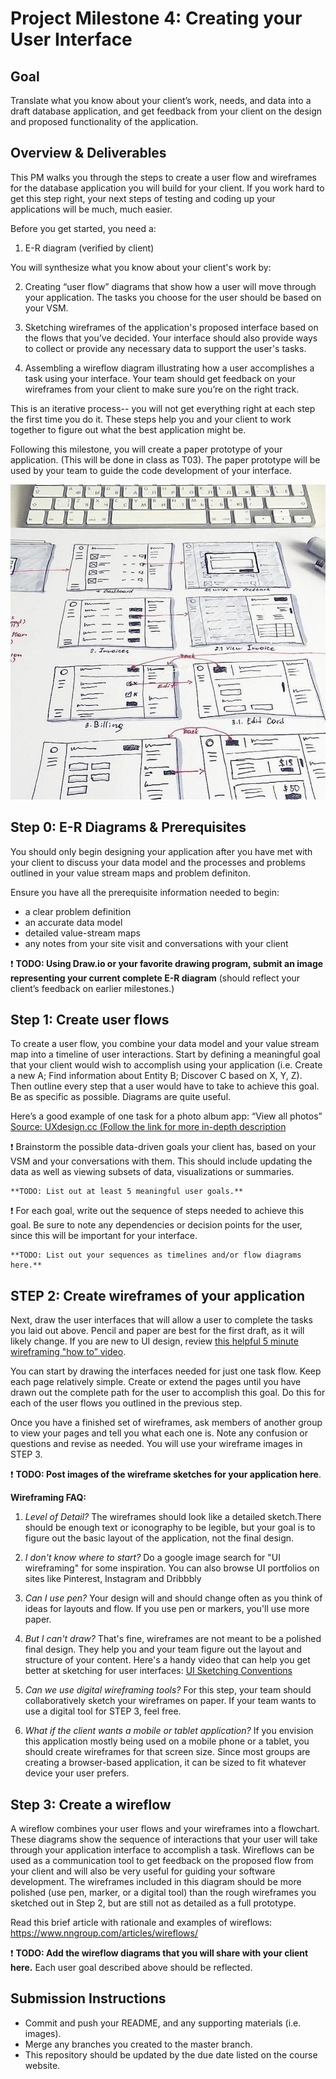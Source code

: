 # Project Milestone 4: Creating your User Interface

## Goal

Translate what you know about your client’s work, needs, and data into a draft database application, and get feedback from your client on the design and proposed functionality of the application.

## Overview & Deliverables

This PM walks you through the steps to create a user flow and wireframes for the database application you will build for your client. If you work hard to get this step right, your next steps of testing and coding up your applications will be much, much easier.

Before you get started, you need a:

1. E-R diagram (verified by client)

You will synthesize what you know about your client's work by:

2. Creating “user flow” diagrams that show how a user will move through your application. The tasks you choose for the user should be based on your VSM. 

3. Sketching wireframes of the application's proposed interface based on the flows that you’ve decided. Your interface should also provide ways to collect or provide any necessary data to support the user's tasks.

4. Assembling a wireflow diagram illustrating how a user accomplishes a task using your interface. Your team should get feedback on your wireframes from your client to make sure you’re on the right track. 

This is an iterative process-- you will not get everything right at each step the first time you do it. These steps help you and your client to work together to figure out what the best application might be.  

Following this milestone, you will create a paper prototype of your application. (This will be done in class as T03). The paper prototype will be used by your team to guide the code development of your interface.

![Image of wireframing](images/wireflow.jpg "Wireframing with User Flows")


## Step 0: E-R Diagrams & Prerequisites

You should only begin designing your application after you have met with your client to discuss your data model and the processes and problems outlined in your value stream maps and problem definiton.

Ensure you have all the prerequisite information needed to begin:
- a clear problem definition
- an accurate data model
- detailed value-stream maps
- any notes from your site visit and conversations with your client

:exclamation: **TODO: Using Draw.io or your favorite drawing program, submit an image representing your current complete E-R diagram**  (should reflect your client’s feedback on earlier milestones.)


## Step 1: Create user flows

To create a user flow, you combine your data model and your value stream map into a timeline of user interactions. Start by defining a meaningful goal that your client would wish to accomplish using your application (i.e. Create a new A; Find information about Entity B; Discover C based on X, Y, Z). Then outline every step that a user would have to take to achieve this goal. Be as specific as possible. Diagrams are quite useful.

Here’s a good example of one task for a photo album app: “View all photos”
[Source: UXdesign.cc (Follow the link for more in-depth description](https://uxdesign.cc/when-to-use-user-flows-guide-8b26ca9aa36a)

:exclamation: Brainstorm the possible data-driven goals your client has, based on your VSM and your conversations with them. This should include updating the data as well as viewing subsets of data, visualizations or summaries.

	**TODO: List out at least 5 meaningful user goals.**

:exclamation: For each goal, write out the sequence of steps needed to achieve this goal. Be sure to note any dependencies or decision points for the user, since this will be important for your interface.

	**TODO: List out your sequences as timelines and/or flow diagrams here.**

## STEP 2: Create wireframes of your application

Next, draw the user interfaces that will allow a user to complete the tasks you laid out above. Pencil and paper are best for the first draft, as it will likely change. If you are new to UI design, review [this helpful 5 minute wireframing "how to” video](https://www.youtube.com/watch?v=PmmQjLqJQlY).

You can start by drawing the interfaces needed for just one task flow. Keep each page relatively simple. Create or extend the pages until you have drawn out the complete path for the user to accomplish this goal. Do this for each of the user flows you outlined in the previous step.

Once you have a finished set of wireframes, ask members of another group to view your pages and tell you what each one is. Note any confusion or questions and revise as needed. You will use your wireframe images in STEP 3.

:exclamation: **TODO: Post images of the wireframe sketches for your application here**.


**Wireframing FAQ:**
1. *Level of Detail?* The wireframes should look like a detailed sketch.There should be enough text or iconography to be legible, but your goal is to figure out the basic layout of the application, not the final design.

2. *I don't know where to start?* Do a google image search for "UI wireframing" for some inspiration. You can also browse UI portfolios on sites like Pinterest, Instagram and Dribbbly

3. *Can I use pen?* Your design will and should change often as you think of ideas for layouts and flow. If you use pen or markers, you'll use more paper.

4. *But I can't draw?* That's fine, wireframes are not meant to be a polished final design. They help you and your team figure out the layout and structure of your content. Here's a handy video that can help you get better at sketching for user interfaces: [UI Sketching Conventions](https://www.youtube.com/watch?v=MwidSAlbEB8)

5. *Can we use digital wireframing tools?* For this step, your team should collaboratively sketch your wireframes on paper. If your team wants to use a digital tool for STEP 3, feel free.

6. *What if the client wants a mobile or tablet application?* If you envision this application mostly being used on a mobile phone or a tablet, you should create wireframes for that screen size. Since most groups are creating a browser-based application, it can be sized to fit whatever device your user prefers.

## Step 3: Create a wireflow

A wireflow combines your user flows and your wireframes into a flowchart. These diagrams show the sequence of interactions that your user will take through your application interface to accomplish a task. Wireflows can be used as a communication tool to get feedback on the proposed flow from your client and will also be very useful for guiding your software development. The wireframes included in this diagram should be more polished (use pen, marker, or a digital tool) than the rough wireframes you sketched out in Step 2, but are still not as detailed as a full prototype.

Read this brief article with rationale and examples of wireflows: https://www.nngroup.com/articles/wireflows/

:exclamation:  **TODO: Add the wireflow diagrams that you will share with your client here.** Each user goal described above should be reflected.

## Submission Instructions

- Commit and push your README, and any supporting materials (i.e. images).
- Merge any branches you created to the master branch.
- This repository should be updated by the due date listed on the course website.
